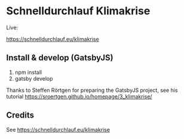 # Schnelldurchlauf Klimakrise

Live:

https://schnelldurchlauf.eu/klimakrise

## Install & develop (GatsbyJS)

1. npm install
2. gatsby develop

Thanks to Steffen Rörtgen for preparing the GatsbyJS project, see his tutorial https://sroertgen.github.io/homepage/3_klimakrise/

## Credits

See https://schnelldurchlauf.eu/klimakrise
